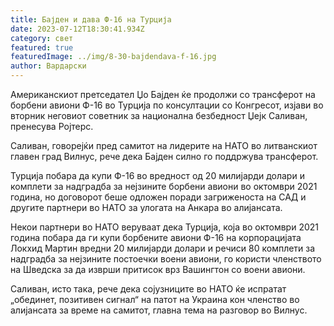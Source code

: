 ```yaml
---
title: Бајден и дава Ф-16 на Турција
date: 2023-07-12T18:30:41.934Z
category: свет
featured: true
featuredImage: ../img/8-30-bajdendava-f-16.jpg
author: Вардарски
---
```

Американскиот претседател Џо Бајден ќе продолжи со трансферот на борбени авиони Ф-16 во Турција по консултации со Конгресот, изјави во вторник неговиот советник за национална безбедност Џејк Саливан, пренесува Ројтерс.

Саливан, говорејќи пред самитот на лидерите на НАТО во литванскиот главен град Вилнус, рече дека Бајден силно го поддржува трансферот.

Турција побара да купи Ф-16 во вредност од 20 милијарди долари и комплети за надградба за нејзините борбени авиони во октомври 2021 година, но договорот беше одложен поради загриженоста на САД и другите партнери во НАТО за улогата на Анкара во алијансата.

Некои партнери во НАТО веруваат дека Турција, која во октомври 2021 година побара да ги купи борбените авиони Ф-16 на корпорацијата Локхид Мартин вредни 20 милијарди долари и речиси 80 комплети за надградба за нејзините постоечки воени авиони, го користи членството на Шведска за да изврши притисок врз Вашингтон со воени авиони.

Саливан, исто така, рече дека сојузниците во НАТО ќе испратат „обединет, позитивен сигнал“ на патот на Украина кон членство во алијансата за време на самитот, главна тема на разговор во Вилнус.